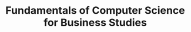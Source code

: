 ---
title: "Fundamentals of Computer Science for Business Studies"
location: "University St.Gallen (HSG), St.Gallen, Switzerland"
role: "Tutor"
semester: "2019 (HS)"
---